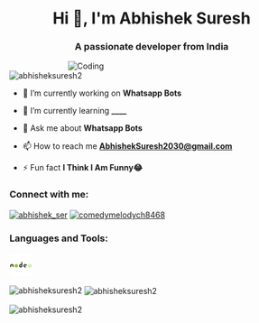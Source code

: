 
<h1 align="center">Hi 👋, I'm Abhishek Suresh</h1>
<h3 align="center">A passionate developer from India</h3>
<img align="right" alt="Coding" width="400" src="https://media.tenor.com/rePDfDWO3XoAAAAd/hacking.gif">

<p align="left"> <img src="https://komarev.com/ghpvc/?username=abhisheksuresh2&label=Profile%20views&color=0e75b6&style=flat" alt="abhisheksuresh2" /> </p>

- 🔭 I’m currently working on **Whatsapp Bots**

- 🌱 I’m currently learning **____**

- 💬 Ask me about **Whatsapp Bots**

- 📫 How to reach me **AbhishekSuresh2030@gmail.com**

- ⚡ Fun fact **I Think I Am Funny😂**

<h3 align="left">Connect with me:</h3>
<p align="left">
<a href="https://instagram.com/abhishek_ser" target="blank"><img align="center" src="https://raw.githubusercontent.com/rahuldkjain/github-profile-readme-generator/master/src/images/icons/Social/instagram.svg" alt="abhishek_ser" height="30" width="40" /></a>
<a href="https://youtube.com/@comedymelodych8468" target="blank"><img align="center" src="https://raw.githubusercontent.com/rahuldkjain/github-profile-readme-generator/master/src/images/icons/Social/youtube.svg" alt="comedymelodych8468" height="30" width="40" /></a>
</p>

<h3 align="left">Languages and Tools:</h3>
<p align="left"> <a href="https://nodejs.org" target="_blank" rel="noreferrer"> <img src="https://raw.githubusercontent.com/devicons/devicon/master/icons/nodejs/nodejs-original-wordmark.svg" alt="nodejs" width="40" height="40"/> </a> </p>

<p><img align="left" src="https://github-readme-stats.vercel.app/api/top-langs?username=abhisheksuresh2&show_icons=true&locale=en&layout=compact" alt="abhisheksuresh2" /></p>

<p>&nbsp;<img align="center" src="https://github-readme-stats.vercel.app/api?username=abhisheksuresh2&show_icons=true&locale=en" alt="abhisheksuresh2" /></p>

<p><img align="center" src="https://github-readme-streak-stats.herokuapp.com/?user=abhisheksuresh2&" alt="abhisheksuresh2" /></p>

